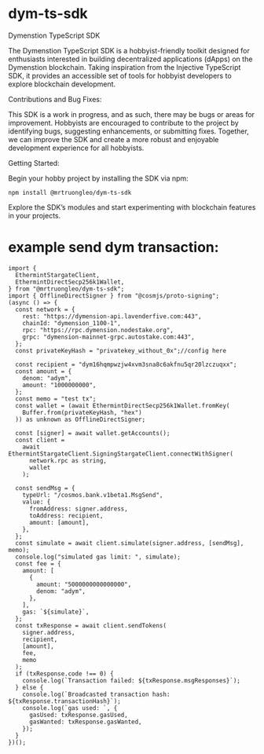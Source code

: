 # dym-ts-sdk

Dymenstion TypeScript SDK

The Dymenstion TypeScript SDK is a hobbyist-friendly toolkit designed for enthusiasts interested in building decentralized applications (dApps) on the Dymenstion blockchain. Taking inspiration from the Injective TypeScript SDK, it provides an accessible set of tools for hobbyist developers to explore blockchain development.

Contributions and Bug Fixes:

This SDK is a work in progress, and as such, there may be bugs or areas for improvement. Hobbyists are encouraged to contribute to the project by identifying bugs, suggesting enhancements, or submitting fixes. Together, we can improve the SDK and create a more robust and enjoyable development experience for all hobbyists.

Getting Started:

Begin your hobby project by installing the SDK via npm:

`npm install @mrtruongleo/dym-ts-sdk`

Explore the SDK’s modules and start experimenting with blockchain features in your projects.

# example send dym transaction:

```
import {
  EthermintStargateClient,
  EthermintDirectSecp256k1Wallet,
} from "@mrtruongleo/dym-ts-sdk";
import { OfflineDirectSigner } from "@cosmjs/proto-signing";
(async () => {
  const network = {
    rest: "https://dymension-api.lavenderfive.com:443",
    chainId: "dymension_1100-1",
    rpc: "https://rpc.dymension.nodestake.org",
    grpc: "dymension-mainnet-grpc.autostake.com:443",
  };
  const privateKeyHash = "privatekey_without_0x";//config here

  const recipient = "dym16hqmpwzjw4xvm3sna8c6akfnu5qr20lzczuqxx";
  const amount = {
    denom: "adym",
    amount: "1000000000",
  };
  const memo = "test tx";
  const wallet = (await EthermintDirectSecp256k1Wallet.fromKey(
    Buffer.from(privateKeyHash, "hex")
  )) as unknown as OfflineDirectSigner;

  const [signer] = await wallet.getAccounts();
  const client =
    await EthermintStargateClient.SigningStargateClient.connectWithSigner(
      network.rpc as string,
      wallet
    );

  const sendMsg = {
    typeUrl: "/cosmos.bank.v1beta1.MsgSend",
    value: {
      fromAddress: signer.address,
      toAddress: recipient,
      amount: [amount],
    },
  };
  const simulate = await client.simulate(signer.address, [sendMsg], memo);
  console.log("simulated gas limit: ", simulate);
  const fee = {
    amount: [
      {
        amount: "5000000000000000",
        denom: "adym",
      },
    ],
    gas: `${simulate}`,
  };
  const txResponse = await client.sendTokens(
    signer.address,
    recipient,
    [amount],
    fee,
    memo
  );
  if (txResponse.code !== 0) {
    console.log(`Transaction failed: ${txResponse.msgResponses}`);
  } else {
    console.log(`Broadcasted transaction hash: ${txResponse.transactionHash}`);
    console.log(`gas used: `, {
      gasUsed: txResponse.gasUsed,
      gasWanted: txResponse.gasWanted,
    });
  }
})();

```
